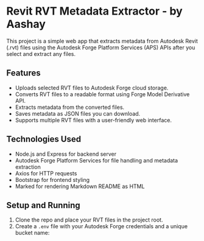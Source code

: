 # Revit RVT Metadata Extractor - by Aashay

This project is a simple web app that extracts metadata from Autodesk Revit (.rvt) files using the Autodesk Forge Platform Services (APS) APIs after you select and extract any files.

## Features

- Uploads selected RVT files to Autodesk Forge cloud storage.
- Converts RVT files to a readable format using Forge Model Derivative API.
- Extracts metadata from the converted files.
- Saves metadata as JSON files you can download.
- Supports multiple RVT files with a user-friendly web interface.

## Technologies Used

- Node.js and Express for backend server
- Autodesk Forge Platform Services for file handling and metadata extraction
- Axios for HTTP requests
- Bootstrap for frontend styling
- Marked for rendering Markdown README as HTML

## Setup and Running

1. Clone the repo and place your RVT files in the project root.
2. Create a `.env` file with your Autodesk Forge credentials and a unique bucket name:

